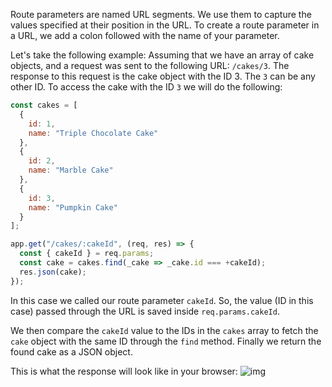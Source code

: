 Route parameters are named URL segments. We use them to capture the values specified at their position in the URL. To create a route parameter in a URL, we add a colon followed with the name of your parameter.

Let's take the following example: Assuming that we have an array of cake objects, and a request was sent to the following URL: `/cakes/3`. The response to this request is the cake object with the ID 3. The `3` can be any other ID. To access the cake with the ID `3` we will do the following:

```javascript
const cakes = [
  {
    id: 1,
    name: "Triple Chocolate Cake"
  },
  {
    id: 2,
    name: "Marble Cake"
  },
  {
    id: 3,
    name: "Pumpkin Cake"
  }
];

app.get("/cakes/:cakeId", (req, res) => {
  const { cakeId } = req.params;
  const cake = cakes.find(_cake => _cake.id === +cakeId);
  res.json(cake);
});
```

In this case we called our route parameter `cakeId`. So, the value (ID in this case) passed through the URL is saved inside `req.params.cakeId`.

We then compare the `cakeId` value to the IDs in the `cakes` array to fetch the `cake` object with the same ID through the `find` method. Finally we return the found cake as a JSON object.

This is what the response will look like in your browser:
![img](https://i.imgur.com/huYgB2c.png)

